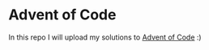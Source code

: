 # Advent of Code

In this repo I will upload my solutions to [Advent of Code](https://adventofcode.com) :)
